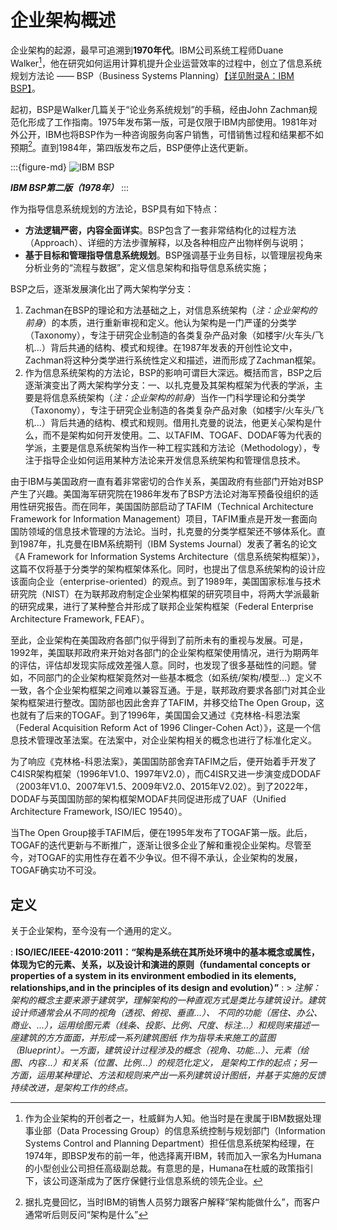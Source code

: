 # 企业架构概述

企业架构的起源，最早可追溯到**1970年代**。IBM公司系统工程师Duane Walker[^1]，他在研究如何运用计算机提升企业运营效率的过程中，创立了信息系统规划方法论 —— BSP（Business Systems Planning）[【详见附录A：IBM BSP】](../appendix-a.md)。

起初，BSP是Walker几篇关于“论业务系统规划”的手稿，经由John Zachman规范化形成了工作指南。1975年发布第一版，可是仅限于IBM内部使用。1981年对外公开，IBM也将BSP作为一种咨询服务向客户销售，可惜销售过程和结果都不如预期[^2]。直到1984年，第四版发布之后，BSP便停止迭代更新。

:::{figure-md}
![IBM BSP](img/ch01/ibm-bsp.png)

_**IBM BSP第二版（1978年）**_
:::

作为指导信息系统规划的方法论，BSP具有如下特点：

* **方法逻辑严密，内容全面详实**。BSP包含了一套非常结构化的过程方法（Approach）、详细的方法步骤解释，以及各种相应产出物样例与说明；
* **基于目标和管理指导信息系统规划**。BSP强调基于业务目标，以管理层视角来分析业务的“流程与数据”，定义信息架构和指导信息系统实施；

BSP之后，逐渐发展演化出了两大架构学分支：

1. Zachman在BSP的理论和方法基础之上，对信息系统架构（_注：企业架构的前身_）的本质，进行重新审视和定义。他认为架构是一门严谨的分类学（Taxonomy），专注于研究企业制造的各类复杂产品对象（如楼宇/火车头/飞机...）背后共通的结构、模式和规律。在1987年发表的开创性论文中，Zachman将这种分类学进行系统性定义和描述，进而形成了Zachman框架。
2. 作为信息系统架构的方法论，BSP的影响可谓巨大深远。概括而言，BSP之后逐渐演变出了两大架构学分支：一、以扎克曼及其架构框架为代表的学派，主要是将信息系统架构（_注：企业架构的前身_）当作一门科学理论和分类学（Taxonomy），专注于研究企业制造的各类复杂产品对象（如楼宇/火车头/飞机...）背后共通的结构、模式和规则。借用扎克曼的说法，他更关心架构是什么，而不是架构如何开发使用。二、以TAFIM、TOGAF、DODAF等为代表的学派，主要是信息系统架构当作一种工程实践和方法论（Methodology），专注于指导企业如何运用某种方法论来开发信息系统架构和管理信息技术。

由于IBM与美国政府一直有着非常密切的合作关系，美国政府有些部门开始对BSP产生了兴趣。美国海军研究院在1986年发布了BSP方法论对海军预备役组织的适用性研究报告。而在同年，美国国防部启动了TAFIM（Technical Architecture Framework for Information Management）项目，TAFIM重点是开发一套面向国防领域的信息技术管理的方法论。当时，扎克曼的分类学框架还不够体系化。直到1987年，扎克曼在IBM系统期刊（IBM Systems Journal）发表了著名的论文《A Framework for Information Systems Architecture（信息系统架构框架）》，这篇不仅将基于分类学的架构框架体系化。同时，也提出了信息系统架构的设计应该面向企业（enterprise-oriented）的观点。到了1989年，美国国家标准与技术研究院（NIST）在为联邦政府制定企业架构框架的研究项目中，将两大学派最新的研究成果，进行了某种整合并形成了联邦企业架构框架（Federal Enterprise Architecture Framework, FEAF）。

至此，企业架构在美国政府各部门似乎得到了前所未有的重视与发展。可是，1992年，美国联邦政府来开始对各部门的企业架构框架使用情况，进行为期两年的评估，评估却发现实际成效差强人意。同时，也发现了很多基础性的问题。譬如，不同部门的企业架构框架竟然对一些基本概念（如系统/架构/模型...）定义不一致，各个企业架构框架之间难以兼容互通。于是，联邦政府要求各部门对其企业架构框架进行整改。国防部也因此舍弃了TAFIM，并移交给The Open Group，这也就有了后来的TOGAF。到了1996年，美国国会又通过《克林格-科恩法案（Federal Acquisition Reform Act of 1996 Clinger-Cohen Act）》，这是一个信息技术管理改革法案。在法案中，对企业架构相关的概念也进行了标准化定义。

为了响应《克林格-科恩法案》，美国国防部舍弃TAFIM之后，便开始着手开发了C4ISR架构框架（1996年V1.0、1997年V2.0），而C4ISR又进一步演变成DODAF（2003年V1.0、2007年V1.5、2009年V2.0、2015年V2.02）。到了2022年，DODAF与英国国防部的架构框架MODAF共同促进形成了UAF（Unified Architecture Framework, ISO/IEC 19540）。

当The Open Group接手TAFIM后，便在1995年发布了TOGAF第一版。此后，TOGAF的迭代更新与不断推广，逐渐让很多企业了解和重视企业架构。尽管至今，对TOGAF的实用性存在着不少争议。但不得不承认，企业架构的发展，TOGAF确实功不可没。

## 定义

关于企业架构，至今没有一个通用的定义。

: **ISO/IEC/IEEE-42010:2011：“架构是系统在其所处环境中的基本概念或属性，体现为它的元素、关系，以及设计和演进的原则（fundamental concepts or properties of a system in its environment embodied in its elements, relationships,and in the principles of its design and evolution）”**
: > *注解：架构的概念主要来源于建筑学，理解架构的一种直观方式是类比与建筑设计。建筑设计师通常会从不同的视角（透视、俯视、垂直...）、
不同的功能（居住、办公、商业、...），运用绘图元素（线条、投影、比例、尺度、标注...）和规则来描述一座建筑的方方面面，并形成一系列建筑图纸
作为指导未来施工的蓝图（Blueprint）。一方面，建筑设计过程涉及的概念（视角、功能...）、元素（绘图、内容...）和关系（位置、比例...）的规范化定义，
是架构工作的起点；另一方面，运用某种理论、方法和规则来产出一系列建筑设计图纸，并基于实施的反馈持续改进，是架构工作的终点。*

[^1]: 作为企业架构的开创者之一，杜威鲜为人知。他当时是在隶属于IBM数据处理事业部（Data Processing Group）的信息系统控制与规划部门（Information Systems Control and Planning Department）担任信息系统架构经理，在1974年，即BSP发布的前一年，他选择离开IBM，转而加入一家名为Humana的小型创业公司担任高级副总裁。有意思的是，Humana在杜威的政策指引下，该公司逐渐成为了医疗保健行业信息系统的领先企业。
[^2]: 据扎克曼回忆，当时IBM的销售人员努力跟客户解释“架构能做什么”，而客户通常听后则反问“架构是什么”

